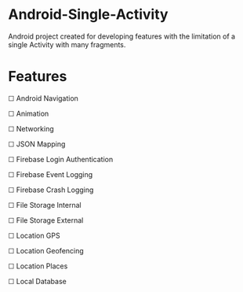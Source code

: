 # Android-Single-Activity
Android project created for developing features with the limitation of a single Activity with many fragments.

# Features
  &#9744; Android Navigation
  
  &#9744; Animation
  
  &#9744; Networking
  
  &#9744; JSON Mapping
  
  &#9744; Firebase Login Authentication
  
  &#9744; Firebase Event Logging
  
  &#9744; Firebase Crash Logging
  
  &#9744; File Storage Internal
  
  &#9744; File Storage External
  
  &#9744; Location GPS
  
  &#9744; Location Geofencing
  
  &#9744; Location Places
  
  &#9744; Local Database

